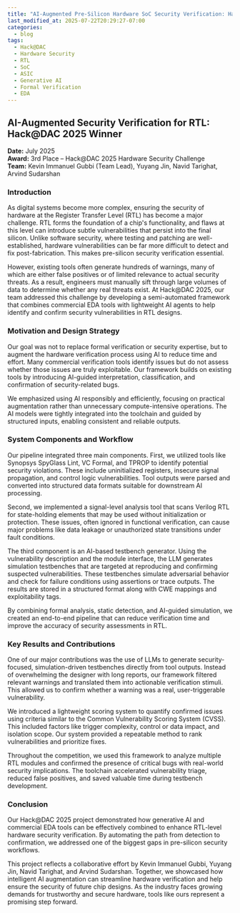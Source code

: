 ```yaml
---
title: "AI-Augmented Pre-Silicon Hardware SoC Security Verification: Hack@DAC 2025 Competition Recap"
last_modified_at: 2025-07-22T20:29:27-07:00
categories:
  - blog
tags:
  - Hack@DAC
  - Hardware Security
  - RTL
  - SoC
  - ASIC
  - Generative AI
  - Formal Verification
  - EDA
---
```


## AI-Augmented Security Verification for RTL: Hack@DAC 2025 Winner

**Date:** July 2025  
**Award:** 3rd Place – Hack@DAC 2025 Hardware Security Challenge  
**Team:** Kevin Immanuel Gubbi (Team Lead), Yuyang Jin, Navid Tarighat, Arvind Sudarshan

### Introduction

As digital systems become more complex, ensuring the security of hardware at the Register Transfer Level (RTL) has become a major challenge. RTL forms the foundation of a chip's functionality, and flaws at this level can introduce subtle vulnerabilities that persist into the final silicon. Unlike software security, where testing and patching are well-established, hardware vulnerabilities can be far more difficult to detect and fix post-fabrication. This makes pre-silicon security verification essential.

However, existing tools often generate hundreds of warnings, many of which are either false positives or of limited relevance to actual security threats. As a result, engineers must manually sift through large volumes of data to determine whether any real threats exist. At Hack@DAC 2025, our team addressed this challenge by developing a semi-automated framework that combines commercial EDA tools with lightweight AI agents to help identify and confirm security vulnerabilities in RTL designs.

### Motivation and Design Strategy

Our goal was not to replace formal verification or security expertise, but to augment the hardware verification process using AI to reduce time and effort. Many commercial verification tools identify issues but do not assess whether those issues are truly exploitable. Our framework builds on existing tools by introducing AI-guided interpretation, classification, and confirmation of security-related bugs. 

We emphasized using AI responsibly and efficiently, focusing on practical augmentation rather than unnecessary compute-intensive operations. The AI models were tightly integrated into the toolchain and guided by structured inputs, enabling consistent and reliable outputs.

### System Components and Workflow

Our pipeline integrated three main components. First, we utilized tools like Synopsys SpyGlass Lint, VC Formal, and TPROP to identify potential security violations. These include uninitialized registers, insecure signal propagation, and control logic vulnerabilities. Tool outputs were parsed and converted into structured data formats suitable for downstream AI processing.

Second, we implemented a signal-level analysis tool that scans Verilog RTL for state-holding elements that may be used without initialization or protection. These issues, often ignored in functional verification, can cause major problems like data leakage or unauthorized state transitions under fault conditions.

The third component is an AI-based testbench generator. Using the vulnerability description and the module interface, the LLM generates simulation testbenches that are targeted at reproducing and confirming suspected vulnerabilities. These testbenches simulate adversarial behavior and check for failure conditions using assertions or trace outputs. The results are stored in a structured format along with CWE mappings and exploitability tags.

By combining formal analysis, static detection, and AI-guided simulation, we created an end-to-end pipeline that can reduce verification time and improve the accuracy of security assessments in RTL.

### Key Results and Contributions

One of our major contributions was the use of LLMs to generate security-focused, simulation-driven testbenches directly from tool outputs. Instead of overwhelming the designer with long reports, our framework filtered relevant warnings and translated them into actionable verification stimuli. This allowed us to confirm whether a warning was a real, user-triggerable vulnerability.

We introduced a lightweight scoring system to quantify confirmed issues using criteria similar to the Common Vulnerability Scoring System (CVSS). This included factors like trigger complexity, control or data impact, and isolation scope. Our system provided a repeatable method to rank vulnerabilities and prioritize fixes.

Throughout the competition, we used this framework to analyze multiple RTL modules and confirmed the presence of critical bugs with real-world security implications. The toolchain accelerated vulnerability triage, reduced false positives, and saved valuable time during testbench development.

### Conclusion

Our Hack@DAC 2025 project demonstrated how generative AI and commercial EDA tools can be effectively combined to enhance RTL-level hardware security verification. By automating the path from detection to confirmation, we addressed one of the biggest gaps in pre-silicon security workflows.

This project reflects a collaborative effort by Kevin Immanuel Gubbi, Yuyang Jin, Navid Tarighat, and Arvind Sudarshan. Together, we showcased how intelligent AI augmentation can streamline hardware verification and help ensure the security of future chip designs. As the industry faces growing demands for trustworthy and secure hardware, tools like ours represent a promising step forward.
